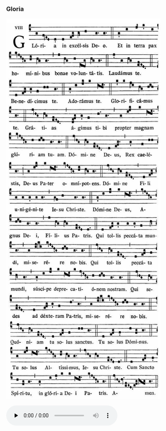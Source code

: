### Gloria

![](images/mass-v-gloria.jpg)

<audio src="https://www.ccwatershed.org/audio/djc_05_gloria_mp3_1/download/" preload="none" controls="controls"></audio>
